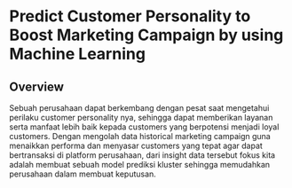 # Predict Customer Personality to Boost Marketing Campaign by using Machine Learning

## Overview
Sebuah perusahaan dapat berkembang dengan pesat saat mengetahui perilaku customer
personality nya, sehingga dapat memberikan layanan serta manfaat lebih baik kepada customers
yang berpotensi menjadi loyal customers. Dengan mengolah data historical marketing campaign
guna menaikkan performa dan menyasar customers yang tepat agar dapat bertransaksi di
platform perusahaan, dari insight data tersebut fokus kita adalah membuat sebuah model
prediksi kluster sehingga memudahkan perusahaan dalam membuat keputusan.

